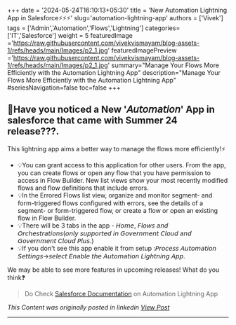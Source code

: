 +++
date = '2024-05-24T16:10:13+05:30'
title = 'New Automation Lightning App in Salesforce⚡⚡⚡'
slug='automation-lightning-app'
authors = ['Vivek']
tags = ['Admin','Automation','Flows','Lightning']
categories= ['IT','Salesforce']
weight = 5
featuredImage ='https://raw.githubusercontent.com/vivekvismayam/blog-assets-1/refs/heads/main/Images/p2_1.jpg'
featuredImagePreview ='https://raw.githubusercontent.com/vivekvismayam/blog-assets-1/refs/heads/main/Images/p2_1.jpg'
summary="Manage Your Flows More Efficiently with the Automation Lightning App"
description="Manage Your Flows More Efficiently with the Automation Lightning App"
#seriesNavigation=false
toc=false
+++
&nbsp;  

## 📱Have you noticed a New '𝘈𝘶𝘵𝘰𝘮𝘢𝘵𝘪𝘰𝘯' App in salesforce that came with Summer 24 release???. 


This lightning app aims a better way to manage the flows more efficiently!⚡

- 💡You can grant access to this application for other users. From the app, you can create flows or open any flow that you have permission to access in Flow Builder. New list views show your most recently modified flows and flow definitions that include errors.
- 💡In the Errored Flows list view, organize and monitor segment- and form-triggered flows configured with errors, see the details of a segment- or form-triggered flow, or create a flow or open an existing flow in Flow Builder.
- 💡There will be 3 tabs in the app - 𝘏𝘰𝘮𝘦, 𝘍𝘭𝘰𝘸𝘴 𝘢𝘯𝘥 𝘖𝘳𝘤𝘩𝘦𝘴𝘵𝘳𝘢𝘵𝘪𝘰𝘯𝘴(𝘰𝘯𝘭𝘺 𝘴𝘶𝘱𝘱𝘰𝘳𝘵𝘦𝘥 𝘪𝘯 𝘎𝘰𝘷𝘦𝘳𝘯𝘮𝘦𝘯𝘵 𝘊𝘭𝘰𝘶𝘥 𝘢𝘯𝘥 𝘎𝘰𝘷𝘦𝘳𝘯𝘮𝘦𝘯𝘵 𝘊𝘭𝘰𝘶𝘥 𝘗𝘭𝘶𝘴.) 
- 💡If you don't see this app enable it from setup :𝘗𝘳𝘰𝘤𝘦𝘴𝘴 𝘈𝘶𝘵𝘰𝘮𝘢𝘵𝘪𝘰𝘯 𝘚𝘦𝘵𝘵𝘪𝘯𝘨𝘴->𝘴𝘦𝘭𝘦𝘤𝘵 𝘌𝘯𝘢𝘣𝘭𝘦 𝘵𝘩𝘦 𝘈𝘶𝘵𝘰𝘮𝘢𝘵𝘪𝘰𝘯 𝘓𝘪𝘨𝘩𝘵𝘯𝘪𝘯𝘨 𝘈𝘱𝘱.

We may be able to see more features in upcoming releases! What do you think❓

>Do Check [Salesforce Documentation](https://help.salesforce.com/s/articleView?id=release-notes.rn_automate_flow_builder_automation_lightning_app.htm&release=250&type=5) on Automation Lightning App


*This Content was originally posted in linkedin [View Post](https://www.linkedin.com/posts/vivekvismayam_have-you-noticed-a-new-%F0%9D%98%88%F0%9D%98%B6%F0%9D%98%B5%F0%9D%98%B0%F0%9D%98%AE%F0%9D%98%A2%F0%9D%98%B5%F0%9D%98%AA%F0%9D%98%B0%F0%9D%98%AF-activity-7260280847163875328-OwLd?utm_source=social_share_send&utm_medium=member_desktop_web&rcm=ACoAAA_bVqsB5ZA6FQt9Rk3q8WfamtkMsTNLxRo)*

***